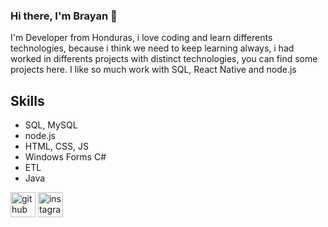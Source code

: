 ### Hi there, I'm Brayan 👋

I'm Developer from Honduras, i love coding and learn differents technologies, because  i think we need to keep learning always, i had worked in differents projects with distinct technologies, you can find some projects here. I like so much work with SQL, React Native and node.js

## Skills 
* SQL, MySQL 
* node.js 
* HTML, CSS, JS
* Windows Forms C# 
* ETL 
* Java

<!--
**brayan200014/brayan200014** is a ✨ _special_ ✨ repository because its `README.md` (this file) appears on your GitHub profile.

Here are some ideas to get you started:

- 🔭 I’m currently working on ...
- 🌱 I’m currently learning ...
- 👯 I’m looking to collaborate on ...
- 🤔 I’m looking for help with ...
- 💬 Ask me about ...
- 📫 How to reach me: ...
- 😄 Pronouns: ...
- ⚡ Fun fact: ...
-->

[<img src='https://cdn.jsdelivr.net/npm/simple-icons@3.0.1/icons/github.svg' alt='github' height='40'>](https://github.com/brayan200014)  [<img src='https://cdn.jsdelivr.net/npm/simple-icons@3.0.1/icons/instagram.svg' alt='instagram' height='40'>](https://www.instagram.com/josue14saravia/) 
 
